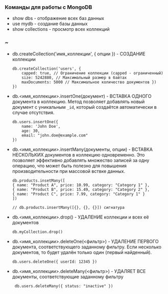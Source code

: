 ### Команды для работы с MongoDB
- show dbs - отображение всех баз данных
- use mydb - создание базы данных
- show collections - просмотр всех коллекций

### ~
- db.createCollection('имя_коллекции', { опции }) - СОЗДАНИЕ коллекции

      db.createCollection('users', {
          capped: true, // Ограничение коллекции (capped - ограниченный)
          size: 5242880, // Максимальный размер в байтах
          maxDocuments: 5000 // Максимальное количество документов })
      })

- db.<имя_коллекции>.insertOne(документ) - ВСТАВКА ОДНОГО документа в коллекцию. Метод позволяет добавлять новый документ с уникальным `_id`, который создаётся автоматически в случае отсутствия.

      db.users.insertOne({
          name: 'John Doe',
          age: 30,
          email: "john.doe@example.com"
      })

- db.<имя_коллекции>.insertMany(документы, опции) - ВСТАВКА НЕСКОЛЬКИХ документов в коллекцию одновременно. Это позволяет эффективно добавлять множество записей за одну операцию, что может быть полезно для повышения производительности при массовой вствке данных.

      db.products.insetMany([
      { name: "Product A", price: 10.99, category: "Category 1" },
      { name: "Product B", price: 15.49, category: "Category 2" },
      { name: "Product C", price: 7.99, category: "Category 1" }
      ]) 
  
      // db.products.insertMany([{}, {}, {}]) сигнатура
      

- db.<имя_коллекции>.drop() - УДАЛЕНИЕ коллекции и всех её документов

      db.myCollection.drop()

- db.<имя_коллекции>.deleteOne(<фильтр>) - УДАЛЕНИЕ ПЕРВОГО документа, соответствующего заданному фильтру. Если несколько документов, то будет удалён только один (первый найденный).

      db.users.deleteOne({ userId: 12345 })
 - db.<имя_коллекции>.deleteMany(<фильтр>) - УДАЛЯЕТ ВСЕ документы, соответствующие заданному фильтру

        db.users.deleteMany({ status: "inactive" })
